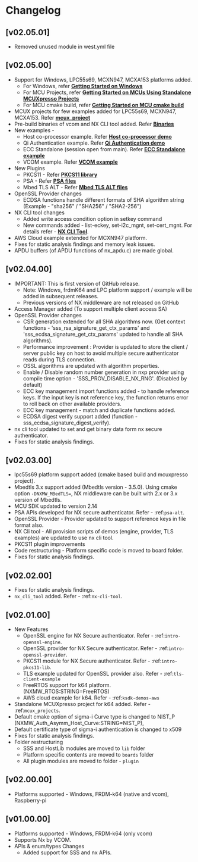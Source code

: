 # Changelog

## \[v02.05.01\]
- Removed unused module in west.yml file

## \[v02.05.00\]
- Support for Windows, LPC55s69, MCXN947, MCXA153 platforms added.
	- For Windows, refer [**Getting Started on Windows**](doc/windows/readme.md)
	- For MCU Projects, refer [**Getting Started on MCUs Using Standalone MCUXpresso Projects**](doc/mcu_projects/readme.md)
	- For MCU cmake build, refer [**Getting Started on MCU cmake build**](doc/mcu_cmake/readme.md)
- MCUX projects for few examples added for LPC55s69, MCXN947, MCXA153. Refer [**mcux_project**](mcux_project)
- Pre-build binaries of vcom and NX CLI tool added. Refer [**Binaries**](binaries)
-  New examples -
	- Host co-processor example. Refer [**Host co-processor demo**](demos/nx/host_coprocessor/readme.md)
	- Qi Authentication example. Refer [**Qi Authentication demo**](demos/nx/sa_qi/readme.md)
	- ECC Standalone (session open from main). Refer [**ECC Standalone example**](demos/nx/ecc_standalone/readme.md)
	- VCOM example. Refer [**VCOM example**](demos/nx/vcom/readme.md)
- New Plugins
	- PKCS11 - Refer [**PKCS11 library**](plugin/pkcs11/readme.md)
	- PSA - Refer [**PSA files**](plugin/psa/README.md)
	- Mbed TLS ALT - Refer [**Mbed TLS ALT files**](plugin/mbedtls3x/readme.md)
- OpenSSL Provider changes
	- ECDSA functions handle different formats of SHA algorithm string (Example - "sha256" / "SHA256" / "SHA2-256")
- NX CLI tool changes
	- Added write access condition option in setkey command
	- New commands added - list-eckey, set-i2c_mgnt, set-cert_mgnt. For details refer - [**NX CLI Tool**](demos/nx/nx_cli_tool/readme.md).
- AWS Cloud example extended for MCXN947 platform.
- Fixes for static analysis findings and memory leak issues.
- APDU buffers (of APDU functions of nx_apdu.c) are made global.


## \[v02.04.00\]
- IMPORTANT: This is first version of GitHub release.
	- Note: Windows, frdmK64 and LPC platform support / example will be added in subsequent releases.
	- Previous versions of NX middleware are not released on GitHub
- Access Manager added (To support multiple client access SA)
- OpenSSL Provider changes
	- CSR generation extended for all SHA algorithms now. (Get context functions - 'sss_rsa_signature_get_ctx_params' and 'sss_ecdsa_signature_get_ctx_params' updated to handle all SHA algorithms).
	- Performance improvement : Provider is updated to store the client / server public key on host to avoid multiple secure authenticator reads during TLS connection.
	- OSSL algorithms are updated with algorithm properties.
	- Enable / Disable random number generation in nxp provider using compile time option - 'SSS_PROV_DISABLE_NX_RNG'. (Disabled by default)
	- ECC key management import functions added - to handle reference keys. If the input key is not reference key, the function returns error to roll back on other available providers.
	- ECC key management - match and duplicate functions added.
	- ECDSA digest verify support added (function - sss_ecdsa_signature_digest_verify).
- nx cli tool updated to set and get binary data form nx secure authenticator.
- Fixes for static analysis findings.

## \[v02.03.00\]
- lpc55s69 platform support added (cmake based build and mcuxpresso project).
- Mbedtls 3.x support added (Mbedtls version - 3.5.0). Using cmake option `-DNXMW_MBedTLS=`, NX middleware can be built with 2.x or 3.x version of Mbedtls.
- MCU SDK updated to version 2.14
- PSA APIs developed for NX secure authenticator. Refer - :ref:`psa-alt`.
- OpenSSL Provider - Provider updated to support reference keys in file format also.
- NX Cli tool - All provision scripts of demos (engine, provider, TLS examples) are updated to use nx cli tool.
- PKCS11 plugin improvements
- Code restructuring - Platform specific code is moved to board folder.
- Fixes for static analysis findings.

## \[v02.02.00\]
- Fixes for static analysis findings.
- `nx_cli_tool` added. Refer - :ref:`nx-cli-tool`.

## \[v02.01.00\]
- New Features
	- OpenSSL engine for NX Secure authenticator. Refer - :ref:`intro-openssl-engine`.
	- OpenSSL provider for NX Secure authenticator. Refer - :ref:`intro-openssl-provider`.
	- PKCS11 module for NX Secure authenticator. Refer - :ref:`intro-pkcs11-lib`.
	- TLS example updated for OpenSSL provider also. Refer - :ref:`tls-client-example`
	- FreeRTOS support for k64 platform. (NXMW_RTOS:STRING=FreeRTOS)
	- AWS cloud example for k64. Refer - :ref:`ksdk-demos-aws`
- Standalone MCUXpresso project for k64 added. Refer - :ref:`mcux_projects`.
- Default cmake option of sigma-i Curve type is changed to NIST_P (NXMW_Auth_Asymm_Host_Curve:STRING=NIST_P),
- Default certificate type of sigma-i authentication is changed to x509
- Fixes for static analysis findings.
- Folder restructuring
    - SSS and HostLib modules are moved to `lib` folder
    - Platform specific contents are moved to `boards` folder
    - All plugin modules are moved to folder - `plugin`

## \[v02.00.00\]
- Platforms supported - Windows, FRDM-k64 (native and vcom), Raspberry-pi

## \[v01.00.00\]
- Platforms supported - Windows, FRDM-k64 (only vcom)
- Supports Nx by VCOM.
- APIs & enum/types Changes
    - Added support for SSS and nx APIs.